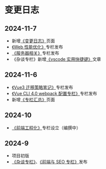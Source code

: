 # 变更日志

## 2024-11-7

- 新增[《变更日志》](./logs.md)页面
- [《Web 性能优化》](./web-optimization)专栏发布
- [《服务器相关》](./server)专栏发布
- 《杂谈专栏》新增[《vscode 实用快捷键》](./tittle-tattle/vscode实用快捷键)文章

## 2024-11-6

- [《Vue3 迁移策略笔记》](./vue2-to-vue3)专栏发布
- [《Vue CLI 4.0 webpack 配置专栏》](./webpack-vue-cli4)专栏发布
- 新增[《专栏汇总》](./special-column.md)页面

## 2024-10

- [《前端工程化》](./front-end-engineering)专栏设立（编撰中）

## 2024-9

- 项目初版
- [《杂谈专栏》](./tittle-tattle)、[《前端与 SEO 专栏》](./seo)发布

